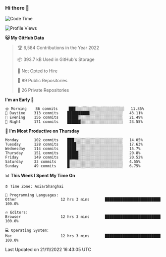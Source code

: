 ### Hi there 👋

<!--
**qbosen/qbosen** is a ✨ _special_ ✨ repository because its `README.md` (this file) appears on your GitHub profile.

Here are some ideas to get you started:

- 🔭 I’m currently working on ...
- 🌱 I’m currently learning ...
- 👯 I’m looking to collaborate on ...
- 🤔 I’m looking for help with ...
- 💬 Ask me about ...
- 📫 How to reach me: ...
- 😄 Pronouns: ...
- ⚡ Fun fact: ...
-->

<!--START_SECTION:waka-->
![Code Time](http://img.shields.io/badge/Code%20Time-1%2C088%20hrs%202%20mins-blue)

![Profile Views](http://img.shields.io/badge/Profile%20Views-5-blue)

**🐱 My GitHub Data** 

> 🏆 6,584 Contributions in the Year 2022
 > 
> 📦 393.7 kB Used in GitHub's Storage 
 > 
> 🚫 Not Opted to Hire
 > 
> 📜 89 Public Repositories 
 > 
> 🔑 26 Private Repositories  
 > 
**I'm an Early 🐤** 

```text
🌞 Morning    86 commits     ███░░░░░░░░░░░░░░░░░░░░░░   11.85% 
🌆 Daytime    313 commits    ██████████░░░░░░░░░░░░░░░   43.11% 
🌃 Evening    156 commits    █████░░░░░░░░░░░░░░░░░░░░   21.49% 
🌙 Night      171 commits    ██████░░░░░░░░░░░░░░░░░░░   23.55%

```
📅 **I'm Most Productive on Thursday** 

```text
Monday       102 commits    ███░░░░░░░░░░░░░░░░░░░░░░   14.05% 
Tuesday      128 commits    ████░░░░░░░░░░░░░░░░░░░░░   17.63% 
Wednesday    114 commits    ████░░░░░░░░░░░░░░░░░░░░░   15.7% 
Thursday     151 commits    █████░░░░░░░░░░░░░░░░░░░░   20.8% 
Friday       149 commits    █████░░░░░░░░░░░░░░░░░░░░   20.52% 
Saturday     33 commits     █░░░░░░░░░░░░░░░░░░░░░░░░   4.55% 
Sunday       49 commits     █░░░░░░░░░░░░░░░░░░░░░░░░   6.75%

```


📊 **This Week I Spent My Time On** 

```text
⌚︎ Time Zone: Asia/Shanghai

💬 Programming Languages: 
Other                    12 hrs 3 mins       █████████████████████████   100.0%

🔥 Editors: 
Browser                  12 hrs 3 mins       █████████████████████████   100.0%

💻 Operating System: 
Mac                      12 hrs 3 mins       █████████████████████████   100.0%

```


 Last Updated on 21/11/2022 16:43:05 UTC
<!--END_SECTION:waka-->
